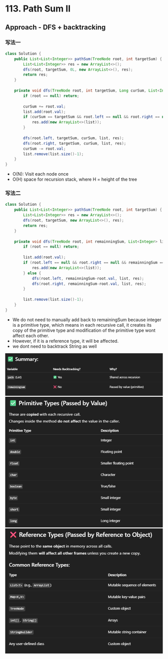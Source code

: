 # 113. Path Sum II

## Approach - DFS + backtracking

### 写法一

```java
class Solution {
    public List<List<Integer>> pathSum(TreeNode root, int targetSum) {
        List<List<Integer>> res = new ArrayList<>();
        dfs(root, targetSum, 0L, new ArrayList<>(), res);
        return res;
    }

    private void dfs(TreeNode root, int targetSum, Long curSum, List<Integer> list, List<List<Integer>>res) {
        if (root == null) return;
    
        curSum += root.val;
        list.add(root.val);
        if (curSum == targetSum && root.left == null && root.right == null) {
            res.add(new ArrayList<>(list));
        }
        
        dfs(root.left, targetSum, curSum, list, res);
        dfs(root.right, targetSum, curSum, list, res);
        curSum -= root.val;
        list.remove(list.size()-1);
    }
}
```

- O(N): Visit each node once
- O(H) space for recursion stack, where H = height of the tree

### 写法二
```java
class Solution {
    public List<List<Integer>> pathSum(TreeNode root, int targetSum) {
        List<List<Integer>> res = new ArrayList<>();
        dfs(root, targetSum, new ArrayList<>(), res);
        return res;
    }

    private void dfs(TreeNode root, int remainningSum, List<Integer> list, List<List<Integer>>res) {
        if (root == null) return;
    
        list.add(root.val);
        if (root.left == null && root.right == null && remainningSum == root.val) {
            res.add(new ArrayList<>(list));
        } else {
            dfs(root.left, remainningSum-root.val, list, res);
            dfs(root.right, remainningSum-root.val, list, res);
        }
        
        list.remove(list.size()-1);
    }
}

```

- We do not need to manually add back to remainingSum because integer is a primitive type, which means in each recursive call, it creates its copy of the primitive type and modification of the primitive type wont affect each other. 
- However, if it is a reference type, it will be affected. 
- we dont need to backtrack String as well

![alt text](image-69.png)
![alt text](image-70.png)
![alt text](image-71.png)

